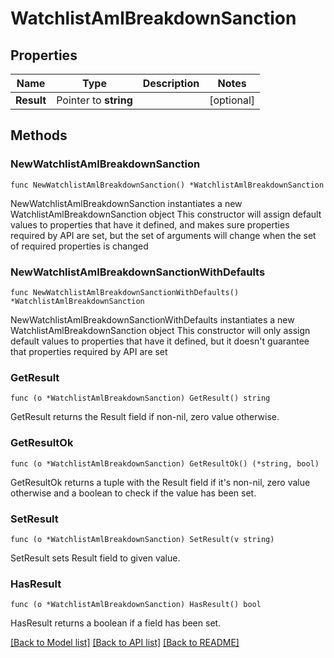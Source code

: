 # WatchlistAmlBreakdownSanction

## Properties

Name | Type | Description | Notes
------------ | ------------- | ------------- | -------------
**Result** | Pointer to **string** |  | [optional] 

## Methods

### NewWatchlistAmlBreakdownSanction

`func NewWatchlistAmlBreakdownSanction() *WatchlistAmlBreakdownSanction`

NewWatchlistAmlBreakdownSanction instantiates a new WatchlistAmlBreakdownSanction object
This constructor will assign default values to properties that have it defined,
and makes sure properties required by API are set, but the set of arguments
will change when the set of required properties is changed

### NewWatchlistAmlBreakdownSanctionWithDefaults

`func NewWatchlistAmlBreakdownSanctionWithDefaults() *WatchlistAmlBreakdownSanction`

NewWatchlistAmlBreakdownSanctionWithDefaults instantiates a new WatchlistAmlBreakdownSanction object
This constructor will only assign default values to properties that have it defined,
but it doesn't guarantee that properties required by API are set

### GetResult

`func (o *WatchlistAmlBreakdownSanction) GetResult() string`

GetResult returns the Result field if non-nil, zero value otherwise.

### GetResultOk

`func (o *WatchlistAmlBreakdownSanction) GetResultOk() (*string, bool)`

GetResultOk returns a tuple with the Result field if it's non-nil, zero value otherwise
and a boolean to check if the value has been set.

### SetResult

`func (o *WatchlistAmlBreakdownSanction) SetResult(v string)`

SetResult sets Result field to given value.

### HasResult

`func (o *WatchlistAmlBreakdownSanction) HasResult() bool`

HasResult returns a boolean if a field has been set.


[[Back to Model list]](../README.md#documentation-for-models) [[Back to API list]](../README.md#documentation-for-api-endpoints) [[Back to README]](../README.md)


